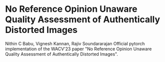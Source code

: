 # No Reference Opinion Unaware Quality Assessment of Authentically Distorted Images
Nithin C Babu, Vignesh Kannan, Rajiv Soundararajan
Official pytorch implementation of the WACV'23 paper "No Reference Opinion Unaware Quality Assessment of Authentically Distorted Images".
